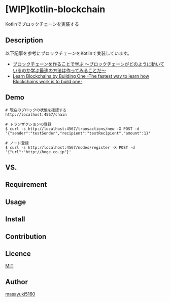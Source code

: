 [WIP]kotlin-blockchain
====

Kotlinでブロックチェーンを実装する

## Description

以下記事を参考にブロックチェーンをKotlinで実装しています。

- [ブロックチェーンを作ることで学ぶ 〜ブロックチェーンがどのように動いているのか学ぶ最速の方法は作ってみることだ〜](https://qiita.com/hidehiro98/items/841ece65d896aeaa8a2a)
- [Learn Blockchains by Building One -The fastest way to learn how Blockchains work is to build one-](https://hackernoon.com/learn-blockchains-by-building-one-117428612f46)

## Demo

```
# 現在のブロックの状態を確認する
http://localhost:4567/chain
```

```
# トランザクションの登録
$ curl -s http://localhost:4567/transactions/new -X POST -d '{"sender":"testSender","recipient":"testRecipient","amount":1}'
```

```
# ノード登録
$ curl -s http://localhost:4567/nodes/register -X POST -d '{"url":"http://hoge.co.jp"}'
```

## VS.

## Requirement

## Usage

## Install

## Contribution

## Licence

[MIT](https://github.com/tcnksm/tool/blob/master/LICENCE)

## Author

[masayuki5160](https://github.com/masayuki5160)
